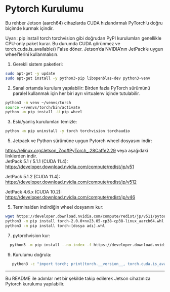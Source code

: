 # Pytorch Kurulumu

Bu rehber Jetson (aarch64) cihazlarda CUDA hızlandırmalı PyTorch’u doğru biçimde kurmak içindir.  

Uyarı: pip install torch torchvision gibi doğrudan PyPI kurulumları genellikle CPU‑only paket kurar. Bu durumda CUDA görünmez ve torch.cuda.is_available() False döner. Jetson’da NVIDIA’nın JetPack’e uygun wheel’lerini kullanmalısın.   

1. Gerekli sistem paketleri:
``` bash
sudo apt-get -y update
sudo apt-get install -y python3-pip libopenblas-dev python3-venv
``` 

2. Sanal ortamda kurulum yapılabilir:
   Birden fazla PyTorch sürümünü paralel kullanmak için her biri ayrı virtualenv içinde tutulabilir.
``` bash   
python3 -m venv ~/venvs/torch
source ~/venvs/torch/bin/activate
python -m pip install -U pip wheel
``` 
3. Eski/yanlış kurulumları temizle:
 ``` bash  
 python -m pip uninstall -y torch torchvision torchaudio
``` 
5. Jetpack ve Python sürümüne uygun Pytorch wheel dosyasını indir:
 
https://elinux.org/Jetson_Zoo#PyTorch_.28Caffe2.29 veya aşağıdaki linklerden indir.  
JetPack 5.1 / 5.1.1 (CUDA 11.4): https://developer.download.nvidia.com/compute/redist/jp/v51  

JetPack 5.1.2 (CUDA 11.4): https://developer.download.nvidia.com/compute/redist/jp/v512  

JetPack 4.6.x (CUDA 10.2): https://developer.download.nvidia.com/compute/redist/jp/v46  

5. Terminalden indirdiğin wheel dosyanını kur:
``` bash
wget https://developer.download.nvidia.com/compute/redist/jp/v511/pytorch/torch-2.0.0+nv23.05-cp38-cp38-linux_aarch64.whl
python3 -m pip install torch-2.0.0+nv23.05-cp38-cp38-linux_aarch64.whl
python3 -m pip install torch-[dosya adı].whl
``` 

7. pytorchvision kur:
 ``` bash
   python3 -m pip install --no-index -f https://developer.download.nvidia.com/compute/redist/jp/v511 torchvision==0.16.0 --no-deps
  ```
9.  Kurulumu doğrula:
``` bash
   python3 -c "import torch; print(torch.__version__, torch.cuda.is_available(), torch.version.cuda)"
``` 

------------------------------------------------------------------------
Bu README ile adımlar net bir şekilde takip edilerek Jetson cihazınıza Pytorch kurulumu yapılabilir.
